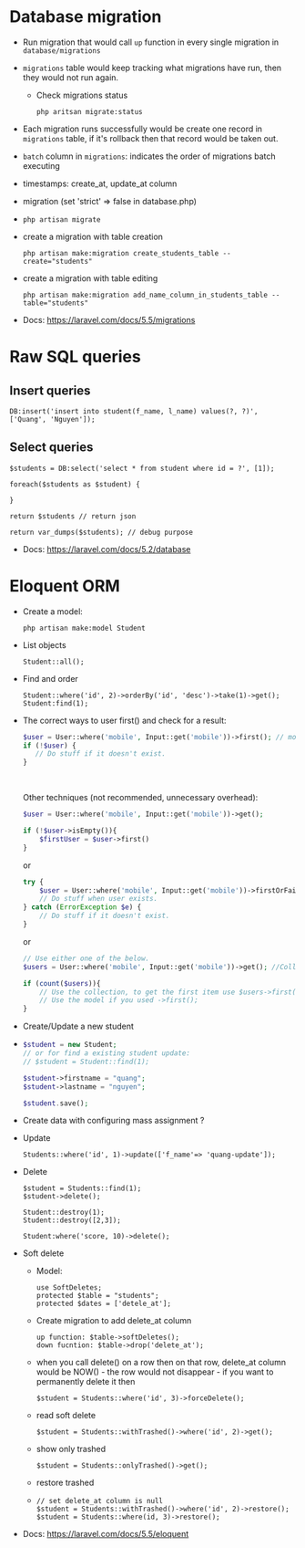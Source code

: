 # Database migration

* Run migration that would call `up` function in every single migration in `database/migrations`

* `migrations` table would keep tracking what migrations have run, then they would not run again.

  * Check migrations status

    ```
    php aritsan migrate:status
    ```

* Each migration runs successfully would be create one record in `migrations` table, if it's rollback then that record would be taken out.

* `batch` column in `migrations`: indicates the order of migrations batch executing

* timestamps: create_at, update_at column

* migration (set 'strict' => false in database.php) 

* ```
  php artisan migrate
  ```

* create a migration with table creation

  ```
  php artisan make:migration create_students_table --create="students"
  ```

* create a migration with table editing

  ```
  php artisan make:migration add_name_column_in_students_table --table="students"
  ```

* Docs: https://laravel.com/docs/5.5/migrations



# Raw SQL queries

## Insert queries

```
DB:insert('insert into student(f_name, l_name) values(?, ?)', ['Quang', 'Nguyen']);
```

## Select queries

```php+HTML
$students = DB:select('select * from student where id = ?', [1]);

foreach($students as $student) {
    
}

return $students // return json

return var_dumps($students); // debug purpose
```

* Docs: https://laravel.com/docs/5.2/database



# Eloquent ORM

* Create a model:

  ```
  php artisan make:model Student
  ```

* List objects

  ```
  Student::all();
  ```

* Find and order

  ```
  Student::where('id', 2)->orderBy('id', 'desc')->take(1)->get();
  Student:find(1);
  ```

* The correct ways to user first() and check for a result:

  ```php
  $user = User::where('mobile', Input::get('mobile'))->first(); // model or null
  if (!$user) {
     // Do stuff if it doesn't exist.
  }
  ```

  ​	

  Other techniques (not recommended, unnecessary overhead):

  ```php
  $user = User::where('mobile', Input::get('mobile'))->get();
  
  if (!$user->isEmpty()){
      $firstUser = $user->first()
  }
  ```

  or

  ```php
  try {
      $user = User::where('mobile', Input::get('mobile'))->firstOrFail();
      // Do stuff when user exists.
  } catch (ErrorException $e) {
      // Do stuff if it doesn't exist.
  }
  ```

  or

  ```php
  // Use either one of the below. 
  $users = User::where('mobile', Input::get('mobile'))->get(); //Collection
  
  if (count($users)){
      // Use the collection, to get the first item use $users->first().
      // Use the model if you used ->first();
  }
  ```

* Create/Update a new student

* ```php
  $student = new Student;
  // or for find a existing student update: 
  // $student = Student::find(1);
  
  $student->firstname = "quang";
  $student->lastname = "nguyen";
  
  $student.save();
  ```

* Create data with configuring mass assignment ?

* Update

  ```
  Students::where('id', 1)->update(['f_name'=> 'quang-update']);
  ```

* Delete

  ```
  $student = Students::find(1);
  $student->delete();
  ```

  ```
  Student::destroy(1);
  Student::destroy([2,3]);
  ```

  ```
  Student:where('score, 10)->delete();
  ```

* Soft delete

  * Model:

    ```
    use SoftDeletes;
    protected $table = "students";
    protected $dates = ['detele_at'];
    ```

  * Create migration to add delete_at column

    ```
    up function: $table->softDeletes();
    down fucntion: $table->drop('delete_at');
    ```

  * when you call delete() on a row then on that row, delete_at column would be  NOW() - the row would not disappear - if you want to permanently delete it then 

    ```
    $student = Students::where('id', 3)->forceDelete();
    ```

  * read soft delete

    ```
    $student = Students::withTrashed()->where('id', 2)->get();
    ```

  * show only trashed

    ```
    $student = Students::onlyTrashed()->get();
    ```

  * restore trashed

  * ```
    // set delete_at column is null
    $student = Students::withTrashed()->where('id', 2)->restore();
    $student = Students::where(id, 3)->restore();
    ```

* Docs: https://laravel.com/docs/5.5/eloquent
